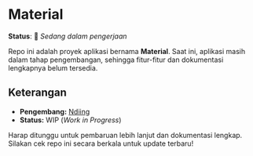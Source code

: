 # Material

**Status**: 🚧 _Sedang dalam pengerjaan_

Repo ini adalah proyek aplikasi bernama **Material**. Saat ini, aplikasi masih dalam tahap pengembangan, sehingga fitur-fitur dan dokumentasi lengkapnya belum tersedia.

## Keterangan

-   **Pengembang:** [Ndiing](https://github.com/ndiing)
-   **Status:** WIP (_Work in Progress_)

Harap ditunggu untuk pembaruan lebih lanjut dan dokumentasi lengkap. Silakan cek repo ini secara berkala untuk update terbaru!
